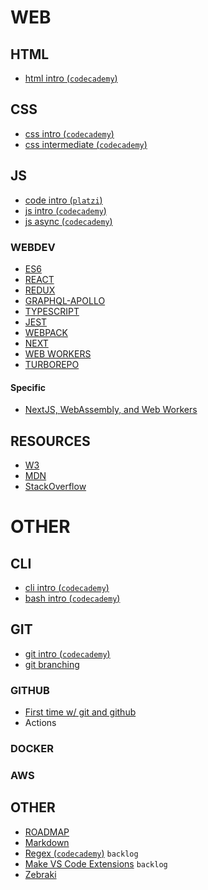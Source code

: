 # WEB

## HTML

- [html intro (`codecademy`)](https://www.codecademy.com/learn/learn-html)

## CSS

- [css intro (`codecademy`)](https://www.codecademy.com/learn/learn-css)
- [css intermediate (`codecademy`)](https://www.codecademy.com/learn/learn-intermediate-css)


## JS

- [code intro (`platzi`)](https://platzi.com/clases/programacion-basica/)
- [js intro (`codecademy`)](https://www.codecademy.com/learn/introduction-to-javascript)
- [js async (`codecademy`)](https://www.codecademy.com/learn/asynchronous-javascript)

### WEBDEV

- [ES6](http://es6-features.org/)
- [REACT](https://github.com/NicolasEzequielZulaicaRivera/WebDevTech/tree/react)
- [REDUX](https://github.com/NicolasEzequielZulaicaRivera/WebDevTech/tree/redux)
- [GRAPHQL-APOLLO](https://github.com/NicolasEzequielZulaicaRivera/WebDevTech/tree/graphql)
- [TYPESCRIPT](https://github.com/NicolasEzequielZulaicaRivera/WebDevTech/tree/typescript)
- [JEST]()
- [WEBPACK](https://www.youtube.com/watch?v=lziuNMk_8eQ)
- [NEXT](https://nextjs.org/learn/basics/create-nextjs-app)
- [WEB WORKERS](https://webpack.js.org/guides/web-workers/)
- [TURBOREPO](https://turborepo.org/)

#### Specific

- [NextJS, WebAssembly, and Web Workers](https://medium.com/lagierandlagier/nextjs-webassembly-and-web-workers-a5f7c19d4fd0)

## RESOURCES

- [W3](https://www.w3schools.com/)
- [MDN](https://developer.mozilla.org/en-US/docs/Web)
- [StackOverflow](https://stackoverflow.com/)

# OTHER

## CLI

- [cli intro (`codecademy`)](https://www.codecademy.com/learn/learn-the-command-line)
- [bash intro (`codecademy`)](https://www.codecademy.com/learn/bash-scripting)

## GIT

- [git intro (`codecademy`)](https://www.codecademy.com/learn/learn-git)
- [git branching](https://learngitbranching.js.org/?locale=es_AR)

### GITHUB

- [First time w/ git and github](https://kbroman.org/github_tutorial/pages/first_time.html)
- Actions

### DOCKER

### AWS

## OTHER

- [ROADMAP](https://roadmap.sh/)
- [Markdown](https://www.markdownguide.org/)
- [Regex (`codecademy`)](https://www.codecademy.com/learn/introduction-to-regular-expressions) `backlog`
- [Make VS Code Extensions](https://code.visualstudio.com/api/get-started/your-first-extension) `backlog`
- [Zebraki](https://www.amazon.com/s?i=stripbooks&rh=p_27%3AHoracio+Marcelo+Zebracki&s=relevancerank&text=Horacio+Marcelo+Zebracki&ref=dp_byline_sr_book_1)
